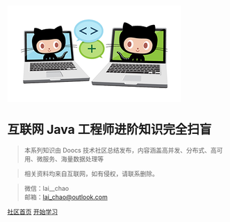 [![logo](../../images/icon.png)](https://github.com/doocs/advanced-java)

# 互联网 Java 工程师进阶知识完全扫盲

> 本系列知识由 Doocs 技术社区总结发布，内容涵盖高并发、分布式、高可用、微服务、海量数据处理等

>相关资料均来自互联网，如有侵权，请联系删除。

> 微信：lai__chao  
> 邮箱：lai_chao@outlook.com

[社区首页](https://doocs.github.io)
[开始学习](#互联网-java-工程师进阶知识完全扫盲)
